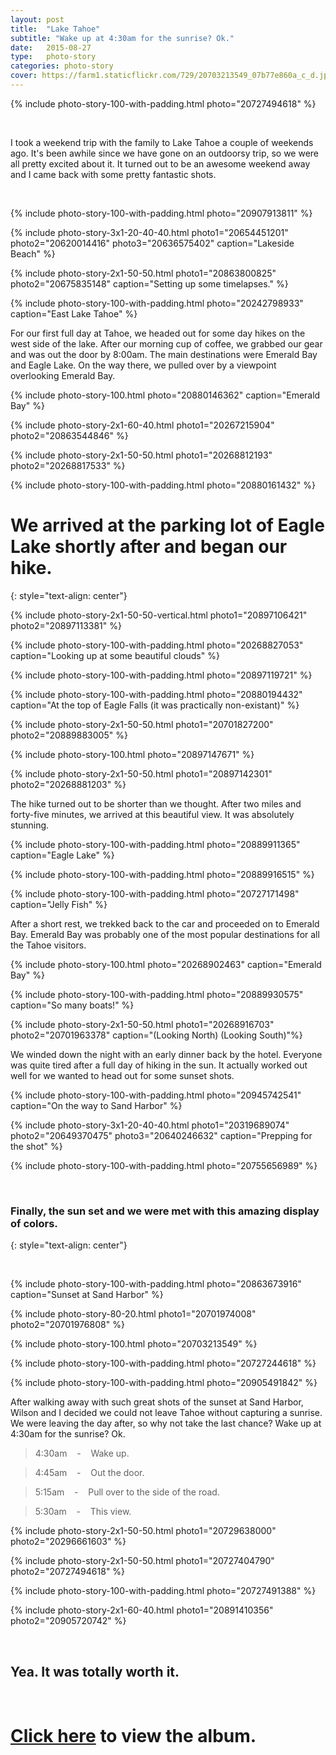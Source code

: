 ```yaml
---
layout: post
title:  "Lake Tahoe"
subtitle: "Wake up at 4:30am for the sunrise? Ok."
date:   2015-08-27
type:   photo-story
categories: photo-story
cover: https://farm1.staticflickr.com/729/20703213549_07b77e860a_c_d.jpg
---
```


{% include photo-story-100-with-padding.html photo="20727494618" %}

<div class="img-section-spacer"></div>
<br>

I took a weekend trip with the family to Lake Tahoe a couple of weekends ago.  It's been awhile since we have gone on an outdoorsy trip, so we were all pretty excited about it. It turned out to be an awesome weekend away and I came back with some pretty fantastic shots.  

<div class="img-section-spacer"></div>
<br>

{% include photo-story-100-with-padding.html photo="20907913811" %}

{% include photo-story-3x1-20-40-40.html photo1="20654451201" photo2="20620014416" photo3="20636575402" caption="Lakeside Beach" %}

{% include photo-story-2x1-50-50.html photo1="20863800825" photo2="20675835148" caption="Setting up some timelapses." %}

{% include photo-story-100-with-padding.html photo="20242798933" caption="East Lake Tahoe" %}

<div class="img-section-divider"></div>

For our first full day at Tahoe, we headed out for some day hikes on the west side of the lake. After our morning cup of coffee, we grabbed our gear and was out the door by 8:00am.  The main destinations were Emerald Bay and Eagle Lake. On the way there, we pulled over by a viewpoint overlooking Emerald Bay.  

<div class="img-section-divider"></div>

{% include photo-story-100.html photo="20880146362" caption="Emerald Bay" %}

{% include photo-story-2x1-60-40.html photo1="20267215904" photo2="20863544846" %}

{% include photo-story-2x1-50-50.html photo1="20268812193" photo2="20268817533" %}

{% include photo-story-100-with-padding.html photo="20880161432" %}

<div class="img-section-divider"></div>

We arrived at the parking lot of Eagle Lake shortly after and began our hike.
===
{: style="text-align: center"}

<div class="img-section-spacer"></div>

{% include photo-story-2x1-50-50-vertical.html photo1="20897106421" photo2="20897113381" %}

{% include photo-story-100-with-padding.html photo="20268827053" caption="Looking up at some beautiful clouds" %}

{% include photo-story-100-with-padding.html photo="20897119721" %}

<!-- VIDEO: 20030093383 -->

{% include photo-story-100-with-padding.html photo="20880194432" caption="At the top of Eagle Falls (it was practically non-existant)" %}

{% include photo-story-2x1-50-50.html photo1="20701827200" photo2="20889883005" %}

{% include photo-story-100.html photo="20897147671" %}

{% include photo-story-2x1-50-50.html photo1="20897142301" photo2="20268881203" %}

<div class="img-section-divider"></div>

The hike turned out to be shorter than we thought.  After two miles and forty-five minutes, we arrived at this beautiful view.  It was absolutely stunning.

{% include photo-story-100-with-padding.html photo="20889911365" caption="Eagle Lake" %}

{% include photo-story-100-with-padding.html photo="20889916515" %}

<!-- VIDEO: 20624999626 -->

{% include photo-story-100-with-padding.html photo="20727171498" caption="Jelly Fish" %}

<!-- VIDEO: 20030277583 -->


<!-- VIDEO: 20030155283 -->

<div class="img-section-divider"></div>

After a short rest, we trekked back to the car and proceeded on to Emerald Bay. Emerald Bay was probably one of the most popular destinations for all the Tahoe visitors.

{% include photo-story-100.html photo="20268902463" caption="Emerald Bay" %}

{% include photo-story-100-with-padding.html photo="20889930575" caption="So many boats!" %}

{% include photo-story-2x1-50-50.html photo1="20268916703" photo2="20701963378" caption="(Looking North)  (Looking South)"%}

<div class="img-section-divider"></div>

We winded down the night with an early dinner back by the hotel.  Everyone was quite tired after a full day of hiking in the sun.  It actually worked out well for we wanted to head out for some sunset shots.  

{% include photo-story-100-with-padding.html photo="20945742541" caption="On the way to Sand Harbor" %}

{% include photo-story-3x1-20-40-40.html photo1="20319689074" photo2="20649370475" photo3="20640246632" caption="Prepping for the shot" %}

{% include photo-story-100-with-padding.html photo="20755656989" %}

<div class="img-section-spacer"></div>
<br>

### Finally, the sun set and we were met with this amazing display of colors.
{: style="text-align: center"}

<div class="img-section-spacer"></div>
<br>

{% include photo-story-100-with-padding.html photo="20863673916" caption="Sunset at Sand Harbor" %}

{% include photo-story-80-20.html photo1="20701974008" photo2="20701976808" %}

{% include photo-story-100.html photo="20703213549" %}

{% include photo-story-100-with-padding.html photo="20727244618" %}

{% include photo-story-100-with-padding.html photo="20905491842" %}

<div class="img-section-divider"></div>

After walking away with such great shots of the sunset at Sand Harbor, Wilson and I decided we could not leave Tahoe without capturing a sunrise.  We were leaving the day after, so why not take the last chance? Wake up at 4:30am for the sunrise? Ok.

> 4:30am &nbsp;&nbsp; - &nbsp;&nbsp; Wake up.

> 4:45am &nbsp;&nbsp; - &nbsp;&nbsp; Out the door.

> 5:15am &nbsp;&nbsp; - &nbsp;&nbsp; Pull over to the side of the road.

> 5:30am &nbsp;&nbsp; - &nbsp;&nbsp; This view.

{% include photo-story-2x1-50-50.html photo1="20729638000" photo2="20296661603" %}

{% include photo-story-2x1-50-50.html photo1="20727404790" photo2="20727494618" %}

<!-- VIDEO: 20044419633 -->

{% include photo-story-100-with-padding.html photo="20727491388" %}

{% include photo-story-2x1-60-40.html photo1="20891410356" photo2="20905720742" %}

<br>

## Yea. It was totally worth it.

<br>

[Click here](https://www.flickr.com/photos/wyattlam/sets/72157657727490791) to view the album.
====